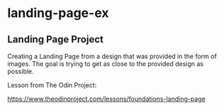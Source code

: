 # landing-page-ex

## Landing Page Project

Creating a Landing Page from a design that was provided in the form of images. The goal is trying to get as close to the provided design as possible.

Lesson from The Odin Project:

https://www.theodinproject.com/lessons/foundations-landing-page
